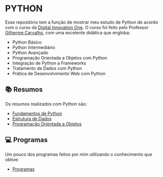 # PYTHON
Esse repositório tem a função de mostrar meu estudo de Python de acordo com o curso da [Digital Innovation One](https://www.dio.me). O curso foi feito pelo Professor [Gilherme Carvalho](https://www.linkedin.com/in/decarvalhogui/), com uma excelente didática que engloba:

- Python Básico
- Python Intermediário
- Python Avançado
- Programação Orientada a Objetos com Python
- Integração de Python a Frameworks
- Tratamento de Dados com Python
- Prática de Desenvolvimento Web com Python

## 📚 Resumos

Os resumos realizados com Python são:

- [Fundamentos de Python](01_Fundamentos-Python)
- [Estrutura de Dados](02_Estrutura-de-Dados)
- [Programação Orientada a Objetos](03_Programação-Orientada-Ojetos)

## 💻 Programas
Um pouco dos programas feitos por mim utilizando o conhecimento que obtive:

- [Programas](programas)